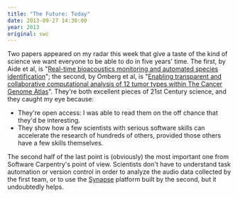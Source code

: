```yaml
---
title: "The Future: Today"
date: 2013-09-27 14:30:00
year: 2013
original: swc
---
```

<p>
  Two papers appeared on my radar this week that give a taste of
  the kind of science we want everyone to be able to do in five years' time.
  The first,
  by Aide et al,
  is "<a href="https://peerj.com/articles/103/">Real-time bioacoustics monitoring and automated species identification</a>";
  the second,
  by Omberg et al,
  is "<a href="http://www.nature.com/ng/journal/v45/n10/full/ng.2761.html">Enabling transparent and collaborative computational analysis of 12 tumor types within The Cancer Genome Atlas</a>".
  They're both excellent pieces of 21st Century science,
  and they caught my eye because:
</p>
<ul>
  <li>They're open access: I was able to read them on the off chance that they'd be interesting.</li>
  <li>They show how a few scientists with serious software skills can accelerate the research of hundreds of others, provided those others have a few skills themselves.</li>
</ul>
<p>
  The second half of the last point is (obviously) the most important one from Software Carpentry's point of view.
  Scientists don't have to understand task automation or version control
  in order to analyze the audio data collected by the first team,
  or to use the <a href="http://sagebase.org/synapse-overview/">Synapse</a> platform built by the second,
  but it undoubtedly helps.
</p>
